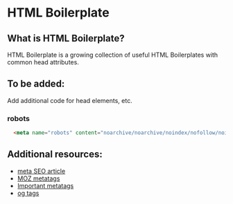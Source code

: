 # HTML Boilerplate

## What is HTML Boilerplate?
HTML Boilerplate is a growing collection of useful HTML Boilerplates with common head attributes.

## To be added:
Add additional code for head elements, etc.

### robots
```html
  <meta name="robots" content="noarchive/noarchive/noindex/nofollow/noindex, nofollow">
```

## Additional resources:
* [meta SEO article](https://www.advancedwebranking.com/blog/meta-tags-important-in-seo/)
* [MOZ metatags](https://moz.com/blog/seo-meta-tags)
* [Important metatags](https://www.ionos.com/digitalguide/websites/web-development/the-most-important-meta-tags-and-their-functions/)
* [og tags](https://www.link-assistant.com/news/html-tags-for-seo.html)
